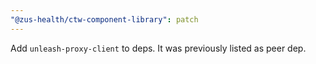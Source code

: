 ```yaml
---
"@zus-health/ctw-component-library": patch
---
```


Add `unleash-proxy-client` to deps. It was previously listed as peer dep.
